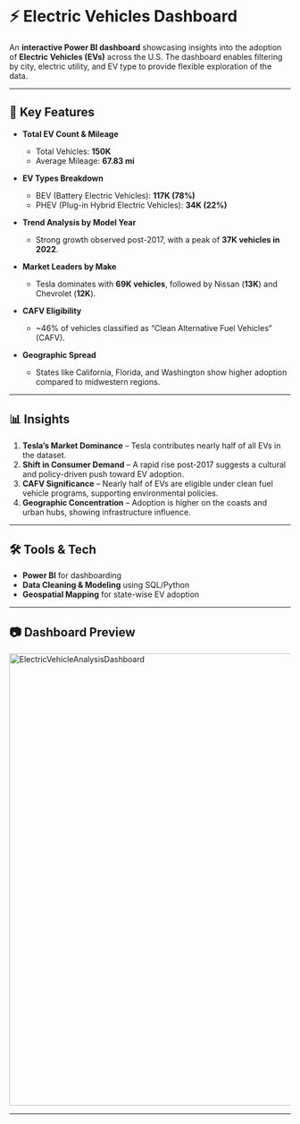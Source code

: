 # ⚡ Electric Vehicles Dashboard

An **interactive Power BI dashboard** showcasing insights into the adoption of **Electric Vehicles (EVs)** across the U.S. The dashboard enables filtering by city, electric utility, and EV type to provide flexible exploration of the data.

---

## 🚗 Key Features
- **Total EV Count & Mileage**  
  - Total Vehicles: **150K**  
  - Average Mileage: **67.83 mi**  

- **EV Types Breakdown**  
  - BEV (Battery Electric Vehicles): **117K (78%)**  
  - PHEV (Plug-in Hybrid Electric Vehicles): **34K (22%)**  

- **Trend Analysis by Model Year**  
  - Strong growth observed post-2017, with a peak of **37K vehicles in 2022**.  

- **Market Leaders by Make**  
  - Tesla dominates with **69K vehicles**, followed by Nissan (**13K**) and Chevrolet (**12K**).  

- **CAFV Eligibility**  
  - ~46% of vehicles classified as “Clean Alternative Fuel Vehicles” (CAFV).  

- **Geographic Spread**  
  - States like California, Florida, and Washington show higher adoption compared to midwestern regions.  

---

## 📊 Insights
1. **Tesla’s Market Dominance** – Tesla contributes nearly half of all EVs in the dataset.  
2. **Shift in Consumer Demand** – A rapid rise post-2017 suggests a cultural and policy-driven push toward EV adoption.  
3. **CAFV Significance** – Nearly half of EVs are eligible under clean fuel vehicle programs, supporting environmental policies.  
4. **Geographic Concentration** – Adoption is higher on the coasts and urban hubs, showing infrastructure influence.  

---

## 🛠️ Tools & Tech
- **Power BI** for dashboarding  
- **Data Cleaning & Modeling** using SQL/Python  
- **Geospatial Mapping** for state-wise EV adoption  

---

## 📷 Dashboard Preview
<img width="1443" height="809" alt="ElectricVehicleAnalysisDashboard" src="https://github.com/user-attachments/assets/246a4adb-0732-48f8-beae-32be06f59f5f" />


---
